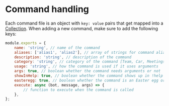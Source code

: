 # Command handling

Each command file is an object with `key: value` pairs that get mapped into a [Collection](https://discord.js.org/#/docs/main/stable/class/Collection). When adding a new command, make sure to add the following keys:

```js
module.exports = {
    name: 'string', // name of the command
    aliases: ['alias1', 'alias2'], // array of strings for command aliases
    description: 'string', // description of the command
    category: 'string', // category of the command [Team, Car, Meetings/Events, Server Moderation, Purchases, Miscellaneous]
    usage: 'string', // how the command is used if it uses arguments
    args: true, // boolean whether the command needs arguments or not
    showInHelp: true, // boolean whether the command shows up in !help command or not
    easteregg: true, // boolean whether the command is an Easter egg or not
    execute: async (bot, message, args) => {
        // function to execute when the command is called
    },
};
```
